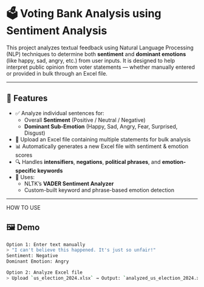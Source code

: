 # 🗳️ Voting Bank Analysis using Sentiment Analysis

This project analyzes textual feedback using Natural Language Processing (NLP) techniques to determine both **sentiment** and **dominant emotions** (like happy, sad, angry, etc.) from user inputs. It is designed to help interpret public opinion from voter statements — whether manually entered or provided in bulk through an Excel file.

---

## 📌 Features

- ✅ Analyze individual sentences for:
  - Overall **Sentiment** (Positive / Neutral / Negative)
  - **Dominant Sub-Emotion** (Happy, Sad, Angry, Fear, Surprised, Disgust)
- 📁 Upload an Excel file containing multiple statements for bulk analysis
- 📊 Automatically generates a new Excel file with sentiment & emotion scores
- 🔍 Handles **intensifiers**, **negations**, **political phrases**, and **emotion-specific keywords**
- 🧠 Uses:
  - NLTK’s **VADER Sentiment Analyzer**
  - Custom-built keyword and phrase-based emotion detection

--- 

HOW TO USE 

## 🖼️ Demo

```bash
Option 1: Enter text manually
> "I can't believe this happened. It's just so unfair!"
Sentiment: Negative
Dominant Emotion: Angry

Option 2: Analyze Excel file
> Upload `us_election_2024.xlsx` → Output: `analyzed_us_election_2024.xlsx

